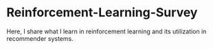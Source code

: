# Reinforcement-Learning-Survey
Here, I share what I learn in reinforcement learning and its utilization in recommender systems.

